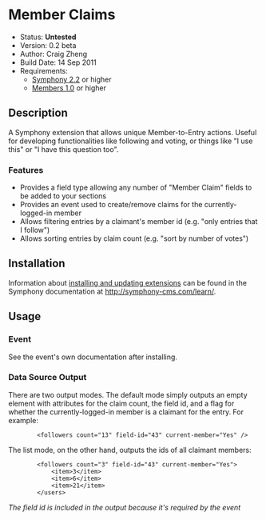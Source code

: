 # Member Claims

- Status: **Untested**
- Version: 0.2 beta
- Author: Craig Zheng
- Build Date: 14 Sep 2011
- Requirements:
	- [Symphony 2.2](https://github.com/symphonycms/symphony-2) or higher
	- [Members 1.0](https://github.com/symphonycms/members) or higher
	
## Description

A Symphony extension that allows unique Member-to-Entry actions. Useful for developing functionalities like following and voting, or things like "I use this" or "I have this question too".

### Features

- Provides a field type allowing any number of "Member Claim" fields to be added to your sections
- Provides an event used to create/remove claims for the currently-logged-in member
- Allows filtering entries by a claimant's member id (e.g. "only entries that I follow")
- Allows sorting entries by claim count (e.g. "sort by number of votes")

## Installation

Information about [installing and updating extensions](http://symphony-cms.com/learn/tasks/view/install-an-extension/) can be found in the Symphony documentation at <http://symphony-cms.com/learn/>.

## Usage

### Event

See the event's own documentation after installing.

### Data Source Output

There are two output modes. The default mode simply outputs an empty element with attributes for the claim count, the field id, and a flag for whether the currently-logged-in member is a claimant for the entry. For example:

            <followers count="13" field-id="43" current-member="Yes" />

The list mode, on the other hand, outputs the ids of all claimant members:

            <followers count="3" field-id="43" current-member="Yes">
                <item>3</item>
                <item>6</item>
                <item>21</item>
            </users>

_The field id is included in the output because it's required by the event_